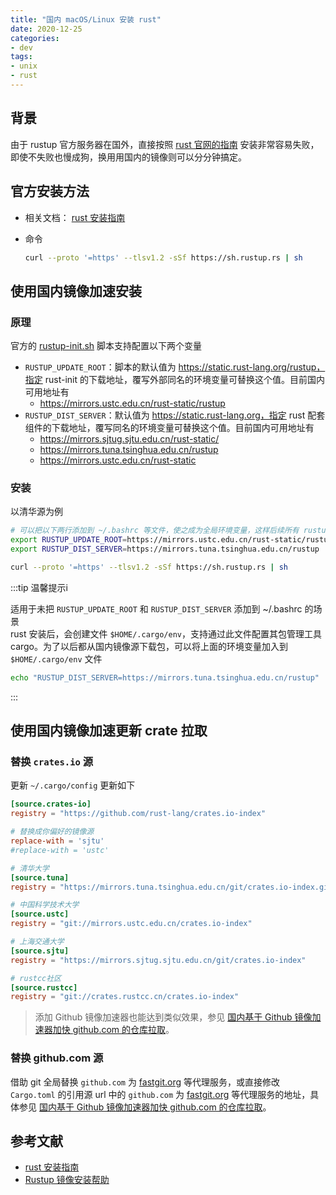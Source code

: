 ```yaml
---
title: "国内 macOS/Linux 安装 rust"
date: 2020-12-25
categories:
- dev
tags:
- unix
- rust
---
```


## 背景
由于 rustup 官方服务器在国外，直接按照 [rust 官网的指南][Install Rust] 安装非常容易失败，即使不失败也慢成狗，换用用国内的镜像则可以分分钟搞定。

## 官方安装方法
- 相关文档： [rust 安装指南][Install Rust]
- 命令

    ```bash
    curl --proto '=https' --tlsv1.2 -sSf https://sh.rustup.rs | sh
    ```

## 使用国内镜像加速安装
### 原理
官方的 [rustup-init.sh](https://sh.rustup.rs) 脚本支持配置以下两个变量
  - `RUSTUP_UPDATE_ROOT`：脚本的默认值为 https://static.rust-lang.org/rustup，指定 rust-init 的下载地址，覆写外部同名的环境变量可替换这个值。目前国内可用地址有
    - https://mirrors.ustc.edu.cn/rust-static/rustup
  - `RUSTUP_DIST_SERVER`：默认值为 https://static.rust-lang.org，指定 rust 配套组件的下载地址，覆写同名的环境变量可替换这个值。目前国内可用地址有
    - https://mirrors.sjtug.sjtu.edu.cn/rust-static/
    - https://mirrors.tuna.tsinghua.edu.cn/rustup
    - https://mirrors.ustc.edu.cn/rust-static

### 安装
以清华源为例
  ```bash
  # 可以把以下两行添加到 ~/.bashrc 等文件，使之成为全局环境变量，这样后续所有 rustup 或 cargo 命令均会使用此环境变量
  export RUSTUP_UPDATE_ROOT=https://mirrors.ustc.edu.cn/rust-static/rustup
  export RUSTUP_DIST_SERVER=https://mirrors.tuna.tsinghua.edu.cn/rustup

  curl --proto '=https' --tlsv1.2 -sSf https://sh.rustup.rs | sh
  ```

:::tip 温馨提示i

适用于未把 `RUSTUP_UPDATE_ROOT` 和 `RUSTUP_DIST_SERVER` 添加到 ~/.bashrc 的场景  
rust 安装后，会创建文件 `$HOME/.cargo/env`，支持通过此文件配置其包管理工具 cargo。为了以后都从国内镜像源下载包，可以将上面的环境变量加入到
`$HOME/.cargo/env` 文件

```bash
echo "RUSTUP_DIST_SERVER=https://mirrors.tuna.tsinghua.edu.cn/rustup"  >> ~./ .cargo/env
```
:::

## 使用国内镜像加速更新 crate 拉取
### 替换 `crates.io` 源

更新 `~/.cargo/config` 更新如下

```toml
[source.crates-io]
registry = "https://github.com/rust-lang/crates.io-index"

# 替换成你偏好的镜像源
replace-with = 'sjtu'
#replace-with = 'ustc'

# 清华大学
[source.tuna]
registry = "https://mirrors.tuna.tsinghua.edu.cn/git/crates.io-index.git"

# 中国科学技术大学
[source.ustc]
registry = "git://mirrors.ustc.edu.cn/crates.io-index"

# 上海交通大学
[source.sjtu]
registry = "https://mirrors.sjtug.sjtu.edu.cn/git/crates.io-index"

# rustcc社区
[source.rustcc]
registry = "git://crates.rustcc.cn/crates.io-index"
```

> 添加 Github 镜像加速器也能达到类似效果，参见 [国内基于 Github 镜像加速器加快 github.com 的仓库拉取]。

### 替换 github.com 源
借助 git 全局替换 `github.com` 为 [fastgit.org] 等代理服务，或直接修改 `Cargo.toml` 的引用源 url 中的 `github.com` 为 [fastgit.org] 等代理服务的地址，具体参见 [国内基于 Github 镜像加速器加快 github.com 的仓库拉取]。

## 参考文献
- [rust 安装指南][Install Rust]
- [Rustup 镜像安装帮助](https://mirrors.tuna.tsinghua.edu.cn/help/rustup/)

[fastgit.org]: https://doc.fastgit.org/
[Install Rust]: https://www.rust-lang.org/tools/install
[国内基于 Github 镜像加速器加快 github.com 的仓库拉取]: /2020/12/22/speedup-github/
